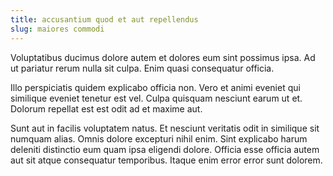```yaml
---
title: accusantium quod et aut repellendus
slug: maiores commodi
---
```


Voluptatibus ducimus dolore autem et dolores eum sint possimus ipsa. Ad ut pariatur rerum nulla sit culpa. Enim quasi consequatur officia.

Illo perspiciatis quidem explicabo officia non. Vero et animi eveniet qui similique eveniet tenetur est vel. Culpa quisquam nesciunt earum ut et. Dolorum repellat est est odit ad et maxime aut.

Sunt aut in facilis voluptatem natus. Et nesciunt veritatis odit in similique sit numquam alias. Omnis dolore excepturi nihil enim. Sint explicabo harum deleniti distinctio eum quam ipsa eligendi dolore. Officia esse officia autem aut sit atque consequatur temporibus. Itaque enim error error sunt dolorem.
